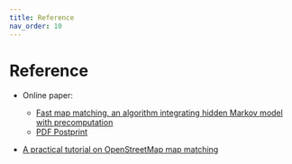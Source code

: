 ```yaml
---
title: Reference
nav_order: 10
---
```


# Reference

- Online paper:
  + [Fast map matching, an algorithm integrating hidden Markov model with precomputation](https://www.tandfonline.com/doi/abs/10.1080/13658816.2017.1400548?journalCode=tgis20)
  + [PDF Postprint](https://people.kth.se/~cyang/bib/fmm.pdf)

- [A practical tutorial on OpenStreetMap map matching](https://github.com/cyang-kth/osm_mapmatching)
